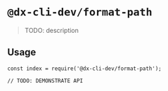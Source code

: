 # `@dx-cli-dev/format-path`

> TODO: description

## Usage

```
const index = require('@dx-cli-dev/format-path');

// TODO: DEMONSTRATE API
```
